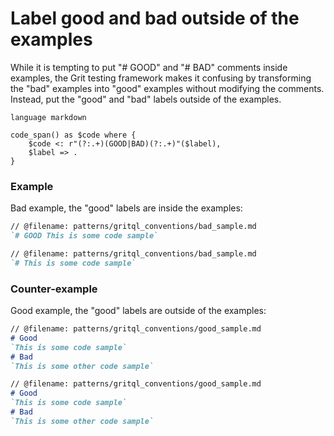 # Label good and bad outside of the examples

While it is tempting to put "# GOOD" and "# BAD" comments inside examples, the Grit testing framework makes it confusing by transforming the "bad" examples into "good" examples without modifying the comments. Instead, put the "good" and "bad" labels outside of the examples.

```grit
language markdown

code_span() as $code where {
    $code <: r"(?:.+)(GOOD|BAD)(?:.+)"($label),
    $label => .
}
```

### Example

Bad example, the "good" labels are inside the examples:
```md
// @filename: patterns/gritql_conventions/bad_sample.md
`# GOOD This is some code sample`
```
```md
// @filename: patterns/gritql_conventions/bad_sample.md
`# This is some code sample`
```

### Counter-example

Good example, the "good" labels are outside of the examples:

```md
// @filename: patterns/gritql_conventions/good_sample.md
# Good
`This is some code sample`
# Bad
`This is some other code sample`
```
```md
// @filename: patterns/gritql_conventions/good_sample.md
# Good
`This is some code sample`
# Bad
`This is some other code sample`
```
